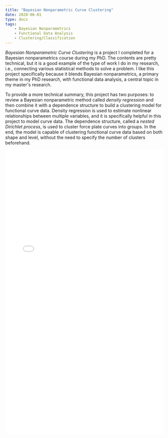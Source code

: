 ```yaml
---
title: "Bayesian Nonparametric Curve Clustering"
date: 2020-06-01
type: docs
tags:
    - Bayesian Nonparametrics
    - Functional Data Analysis
    - Clustering/Classification
---
```


*Bayesian Nonparametric Curve Clustering* is a project I completed for a Bayesian nonparametrics course during my PhD. The contents are pretty technical, but it is a good example of the type of work I do in my research, i.e., connecting various statistical methods to solve a problem. I like this project specifically because it blends Bayesian nonparametrics, a primary theme in my PhD research, with functional data analysis, a central topic in my master's research.

To provide a more technical summary, this project has two purposes: to review a Bayesian nonparametric method called *density regression* and then combine it with a dependence structure to build a clustering model for functional curve data. Density regression is used to estimate nonlinear relationships between multiple variables, and it is specifically helpful in this project to model curve data. The dependence structure, called a *nested Dirichlet process*, is used to cluster force plate curves into groups. In the end, the model is capable of clustering functional curve data based on both shape and level, without the need to specify the number of clusters beforehand.

<embed src="/projects/bnp_curve_clustering.pdf" type="application/pdf" width="100%" height="900px" />
